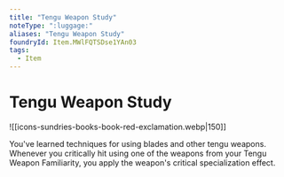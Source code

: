 ```yaml
---
title: "Tengu Weapon Study"
noteType: ":luggage:"
aliases: "Tengu Weapon Study"
foundryId: Item.MWlFQTSDse1YAn03
tags:
  - Item
---
```


# Tengu Weapon Study
![[icons-sundries-books-book-red-exclamation.webp|150]]

You've learned techniques for using blades and other tengu weapons. Whenever you critically hit using one of the weapons from your Tengu Weapon Familiarity, you apply the weapon's critical specialization effect.
